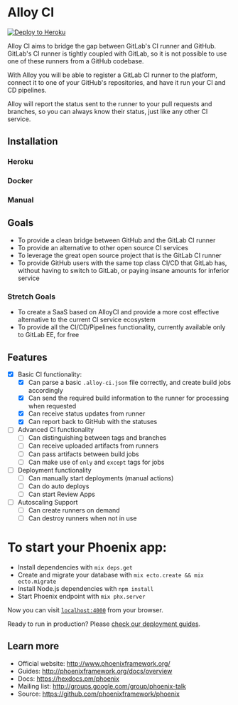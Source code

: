 # Alloy CI

[![Deploy to Heroku](https://www.herokucdn.com/deploy/button.svg)](https://heroku.com/deploy)

Alloy CI aims to bridge the gap between GitLab's CI runner and GitHub. GitLab's
CI runner is tightly coupled with GitLab, so it is not possible to use one of
these runners from a GitHub codebase.

With Alloy you will be able to register a GitLab CI runner to the platform,
connect it to one of your GitHub's repositories, and have it run your CI and
CD pipelines.

Alloy will report the status sent to the runner to your pull requests and
branches, so you can always know their status, just like any other CI service.

## Installation

### Heroku

### Docker

### Manual

## Goals

- To provide a clean bridge between GitHub and the GitLab CI runner
- To provide an alternative to other open source CI services
- To leverage the great open source project that is the GitLab CI runner
- To provide GitHub users with the same top class CI/CD that GitLab has, without
  having to switch to GitLab, or paying insane amounts for inferior service

### Stretch Goals

- To create a SaaS based on AlloyCI and provide a more cost effective alternative
  to the current CI service ecosystem
- To provide all the CI/CD/Pipelines functionality, currently available only to
  GitLab EE, for free

## Features

- [x] Basic CI functionality:
  - [x] Can parse a basic `.alloy-ci.json` file correctly, and create build jobs accordingly
  - [x] Can send the required build information to the runner for processing when requested
  - [x] Can receive status updates from runner
  - [x] Can report back to GitHub with the statuses
- [ ] Advanced CI functionality
  - [ ] Can distinguishing between tags and branches
  - [ ] Can receive uploaded artifacts from runners
  - [ ] Can pass artifacts between build jobs
  - [ ] Can make use of `only` and `except` tags for jobs
- [ ] Deployment functionality
  - [ ] Can manually start deployments (manual actions)
  - [ ] Can do auto deploys
  - [ ] Can start Review Apps
- [ ] Autoscaling Support
  - [ ] Can create runners on demand
  - [ ] Can destroy runners when not in use

# To start your Phoenix app:

  * Install dependencies with `mix deps.get`
  * Create and migrate your database with `mix ecto.create && mix ecto.migrate`
  * Install Node.js dependencies with `npm install`
  * Start Phoenix endpoint with `mix phx.server`

Now you can visit [`localhost:4000`](http://localhost:4000) from your browser.

Ready to run in production? Please [check our deployment guides](http://www.phoenixframework.org/docs/deployment).

## Learn more

  * Official website: http://www.phoenixframework.org/
  * Guides: http://phoenixframework.org/docs/overview
  * Docs: https://hexdocs.pm/phoenix
  * Mailing list: http://groups.google.com/group/phoenix-talk
  * Source: https://github.com/phoenixframework/phoenix
